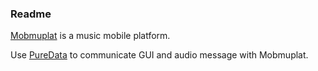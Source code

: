 ### Readme

[Mobmuplat](https://danieliglesia.com/mobmuplat/) is a music mobile platform. 

Use [PureData](https://puredata.info/) to communicate GUI and audio message with Mobmuplat.

